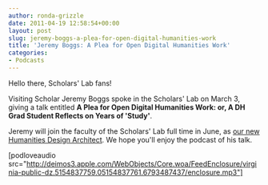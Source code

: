 ```yaml
---
author: ronda-grizzle
date: 2011-04-19 12:58:54+00:00
layout: post
slug: jeremy-boggs-a-plea-for-open-digital-humanities-work
title: 'Jeremy Boggs: A Plea for Open Digital Humanities Work'
categories:
- Podcasts
---
```


Hello there, Scholars' Lab fans!

Visiting Scholar Jeremy Boggs spoke in the Scholars' Lab on March 3, giving a talk entitled **A Plea for Open Digital Humanities Work: or, A DH Grad Student Reflects on Years of 'Study'**.

Jeremy will join the faculty of the Scholars' Lab full time in June, as [our new Humanities Design Architect](http://www.scholarslab.org/announcements/welcoming-jeremy-boggs/). We hope you'll enjoy the podcast of his talk.

[podloveaudio src="http://deimos3.apple.com/WebObjects/Core.woa/FeedEnclosure/virginia-public-dz.5154837759.05154837761.6793487437/enclosure.mp3"]
